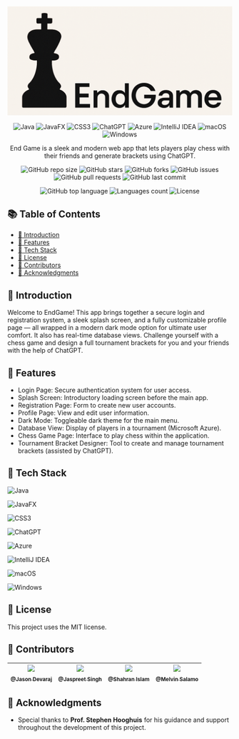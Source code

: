 <p align="center">
  <img src="src/main/resources/edu/farmingdale/endgame_swe_project/images/logo.png" alt="Logo" />
</p>

<div align="center">


![Java](https://img.shields.io/badge/java-%23ED8B00.svg?style=for-the-badge&logo=openjdk&logoColor=white)
![JavaFX](https://img.shields.io/badge/javafx-%23FF0000.svg?style=for-the-badge&logo=javafx&logoColor=white)
![CSS3](https://img.shields.io/badge/css3-%231572B6.svg?style=for-the-badge&logo=css3&logoColor=white)
![ChatGPT](https://img.shields.io/badge/ChatGPT-10A37F?style=for-the-badge&logo=openai&logoColor=white)
![Azure](https://img.shields.io/badge/azure-%230072C6.svg?style=for-the-badge&logo=microsoftazure&logoColor=white)
![IntelliJ IDEA](https://img.shields.io/badge/IntelliJIDEA-000000.svg?style=for-the-badge&logo=intellij-idea&logoColor=white)
![macOS](https://img.shields.io/badge/mac%20os-000000?style=for-the-badge&logo=macos&logoColor=F0F0F0)
![Windows](https://img.shields.io/badge/Windows-0078D6?style=for-the-badge&logo=windows&logoColor=white)

</div>


<p align="center">
End Game is a sleek and modern web app that lets players play chess with their friends and 
generate brackets using ChatGPT.

</p>

<div align="center">

![GitHub repo size](https://img.shields.io/github/repo-size/d-jason32/EndGame_SWE_Project)
![GitHub stars](https://img.shields.io/github/stars/d-jason32/EndGame_SWE_Project?style=social)
![GitHub forks](https://img.shields.io/github/forks/d-jason32/EndGame_SWE_Project?style=social)
![GitHub issues](https://img.shields.io/github/issues/d-jason32/EndGame_SWE_Project)
![GitHub pull requests](https://img.shields.io/github/issues-pr/d-jason32/EndGame_SWE_Project)
![GitHub last commit](https://img.shields.io/github/last-commit/d-jason32/EndGame_SWE_Project)

![GitHub top language](https://img.shields.io/github/languages/top/d-jason32/EndGame_SWE_Project)
![Languages count](https://img.shields.io/github/languages/count/d-jason32/EndGame_SWE_Project)
![License](https://img.shields.io/github/license/d-jason32/EndGame_SWE_Project)
</div>


## 📚 Table of Contents
- [💬 Introduction](#-introduction)
- [🚀 Features](#-features)
- [🧰 Tech Stack](#-tech-stack)
- [📝 License](#-license)
- [👥 Contributors](#-contributors)
- [🙏 Acknowledgments](#-acknowledgments)

## 💬 Introduction
Welcome to EndGame! This app brings together a secure login and registration system, 
a sleek splash screen, and a fully customizable profile page — all wrapped in a modern dark mode option for ultimate user comfort. 
It also has real-time database views. Challenge yourself with a chess game and design a full tournament brackets for you
and your friends with the help of ChatGPT.


## 🚀 Features
- Login Page: Secure authentication system for user access.
- Splash Screen: Introductory loading screen before the main app.
- Registration Page: Form to create new user accounts.
- Profile Page: View and edit user information.
- Dark Mode: Toggleable dark theme for the main menu.
- Database View: Display of players in a tournament (Microsoft Azure).
- Chess Game Page: Interface to play chess within the application.
- Tournament Bracket Designer: Tool to create and manage tournament brackets (assisted by ChatGPT).

## 🧰 Tech Stack
![Java](https://img.shields.io/badge/java-%23ED8B00.svg?style=for-the-badge&logo=openjdk&logoColor=white)

![JavaFX](https://img.shields.io/badge/javafx-%23FF0000.svg?style=for-the-badge&logo=javafx&logoColor=white)

![CSS3](https://img.shields.io/badge/css3-%231572B6.svg?style=for-the-badge&logo=css3&logoColor=white)

![ChatGPT](https://img.shields.io/badge/ChatGPT-10A37F?style=for-the-badge&logo=openai&logoColor=white)

![Azure](https://img.shields.io/badge/azure-%230072C6.svg?style=for-the-badge&logo=microsoftazure&logoColor=white)

![IntelliJ IDEA](https://img.shields.io/badge/IntelliJIDEA-000000.svg?style=for-the-badge&logo=intellij-idea&logoColor=white)

![macOS](https://img.shields.io/badge/mac%20os-000000?style=for-the-badge&logo=macos&logoColor=F0F0F0)

![Windows](https://img.shields.io/badge/Windows-0078D6?style=for-the-badge&logo=windows&logoColor=white)


## 📝 License
This project uses the MIT license.

## 👥 Contributors

| [<img src="https://github.com/d-jason32.png" width="80px;"><br><sub>@Jason Devaraj</sub>](https://github.com/d-jason32) | [<img src="https://github.com/Jaspreet2004.png" width="80px;"><br><sub>@Jaspreet Singh</sub>](https://github.com/jaspreet2004) | [<img src="https://github.com/Shahran-Islam.png" width="80px;"><br><sub>@Shahran Islam</sub>](https://github.com/Shahran-Islam) | [<img src="https://github.com/melvinsalamo.png" width="80px;"><br><sub>@Melvin Salamo</sub>](https://github.com/melvinsalamo) |
|:-----------------------------------------------------------------------------------------------------------------------:|:------------------------------------------------------------------------------------------------------------------------------:|:-------------------------------------------------------------------------------------------------------------------------------:|:-----------------------------------------------------------------------------------------------------------------------------:| 

## 🙏 Acknowledgments

- Special thanks to **Prof. Stephen Hooghuis** for his guidance and support throughout the development of this project.